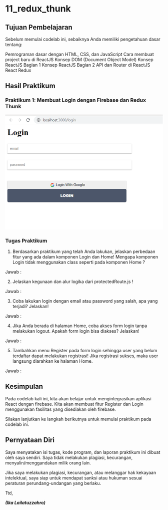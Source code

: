 # 11_redux_thunk

## Tujuan Pembelajaran

Sebelum memulai codelab ini, sebaiknya Anda memiliki pengetahuan dasar tentang:

Pemrograman dasar dengan HTML, CSS, dan JavaScript
Cara membuat project baru di ReactJS
Konsep DOM (Document Object Model)
Konsep ReactJS Bagian 1
Konsep ReactJS Bagian 2
API dan Router di ReactJS
React Redux

## Hasil Praktikum

### Praktikum 1: Membuat Login dengan Firebase dan Redux Thunk

![Hasil login1](img/login.PNG)


### Tugas Praktikum

1. Berdasarkan praktikum yang telah Anda lakukan, jelaskan perbedaan fitur yang ada dalam komponen Login dan Home! Mengapa komponen Login tidak menggunakan class seperti pada komponen Home ?

Jawab : 

2. Jelaskan kegunaan dan alur logika dari protectedRoute.js !

Jawab : 

3. Coba lakukan login dengan email atau password yang salah, apa yang terjadi? Jelaskan!

Jawab : 

4. Jika Anda berada di halaman Home, coba akses form login tanpa melakukan logout. Apakah form login bisa diakses? Jelaskan!

Jawab : 

5. Tambahkan menu Register pada form login sehingga user yang belum terdaftar dapat melakukan registrasi! Jika registrasi sukses, maka user langsung diarahkan ke halaman Home.

Jawab :

## Kesimpulan

Pada codelab kali ini, kita akan belajar untuk mengintegrasikan aplikasi React dengan firebase. Kita akan membuat fitur Register dan Login menggunakan fasilitas yang disediakan oleh firebase.

Silakan lanjutkan ke langkah berikutnya untuk memulai praktikum pada codelab ini.

## Pernyataan Diri

Saya menyatakan isi tugas, kode program, dan laporan praktikum ini dibuat oleh saya sendiri. Saya tidak melakukan plagiasi, kecurangan, menyalin/menggandakan milik orang lain.

Jika saya melakukan plagiasi, kecurangan, atau melanggar hak kekayaan intelektual, saya siap untuk mendapat sanksi atau hukuman sesuai peraturan perundang-undangan yang berlaku.

Ttd,

***(Ika Lailatuzzahro)***

